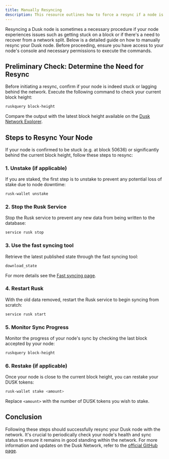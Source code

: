 ```yaml
---
title: Manually Resyncing
description: This resource outlines how to force a resync if a node is a stuck on a fork.
---
```


Resyncing a Dusk node is sometimes a necessary procedure if your node experiences issues such as getting stuck on a block or if there's a need to recover from a network split. Below is a detailed guide on how to manually resync your Dusk node. Before proceeding, ensure you have access to your node's console and necessary permissions to execute the commands.

## Preliminary Check: Determine the Need for Resync

Before initiating a resync, confirm if your node is indeed stuck or lagging behind the network. Execute the following command to check your current block height:

```sh
ruskquery block-height
```

Compare the output with the latest block height available on the [Dusk Network Explorer](https://explorer.dusk.network/).

## Steps to Resync Your Node

If your node is confirmed to be stuck (e.g. at block 50636) or significantly behind the current block height, follow these steps to resync:

### 1. Unstake (if applicable)

If you are staked, the first step is to unstake to prevent any potential loss of stake due to node downtime:

```sh
rusk-wallet unstake
```

### 2. Stop the Rusk Service

Stop the Rusk service to prevent any new data from being written to the database:

```sh
service rusk stop
```

### 3. Use the fast syncing tool

Retrieve the latest published state through the fast syncing tool:
```sh
download_state
```

For more details see the [Fast syncing page](/nocturne/fast-sync).

### 4. Restart Rusk

With the old data removed, restart the Rusk service to begin syncing from scratch:

```sh
service rusk start
```

### 5. Monitor Sync Progress

Monitor the progress of your node's sync by checking the last block accepted by your node:

```sh
ruskquery block-height
```

### 6. Restake (if applicable)

Once your node is close to the current block height, you can restake your DUSK tokens:

```sh
rusk-wallet stake <amount>
```
Replace `<amount>` with the number of DUSK tokens you wish to stake.

## Conclusion

Following these steps should successfully resync your Dusk node with the network. It's crucial to periodically check your node's health and sync status to ensure it remains in good standing within the network. For more information and updates on the Dusk Network, refer to the [official GitHub page](https://github.com/dusk-network/rusk).
